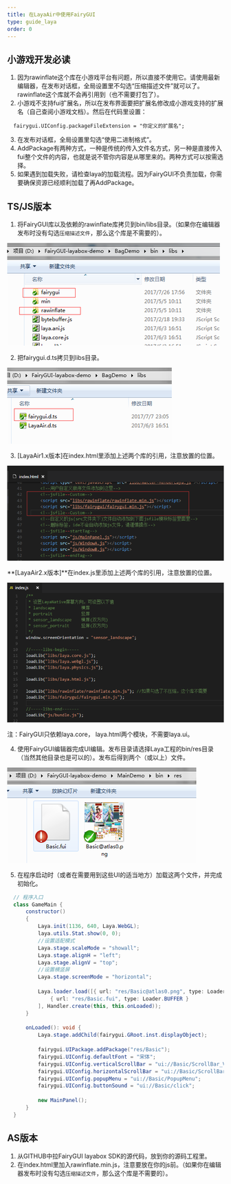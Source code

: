 ```yaml
---
title: 在LayaAir中使用FairyGUI
type: guide_laya
order: 0
---
```


## 小游戏开发必读

1. 因为rawinflate这个库在小游戏平台有问题，所以直接不使用它。请使用最新编辑器，在发布对话框，全局设置里不勾选“压缩描述文件”就可以了。rawinflate这个库就不会再引用到（也不需要打包了）。
2. 小游戏不支持fui扩展名，所以在发布界面要把扩展名修改成小游戏支持的扩展名（自己查阅小游戏文档）。然后在代码里设置：
  ```
    fairygui.UIConfig.packageFileExtension = "你定义的扩展名";
  ```
3. 在发布对话框，全局设置里勾选“使用二进制格式”。
4. AddPackage有两种方式，一种是传统的传入文件名方式，另一种是直接传入fui整个文件的内容，也就是说不管你内容是从哪里来的。两种方式可以按需选择。
5. 如果遇到加载失败，请检查laya的加载流程。因为FairyGUI不负责加载，你需要确保资源已经顺利加载了再AddPackage。

## TS/JS版本

1. 将FairyGUI库以及依赖的rawinflate库拷贝到bin/libs目录。（如果你在编辑器发布时没有勾选`压缩描述文件`，那么这个库是不需要的）。

  ![](../../images/20170809155135.png)

2. 把fairygui.d.ts拷贝到libs目录。

  ![](../../images/20170809155742.png)

3. [LayaAir1.x版本]在index.html里添加上述两个库的引用，注意放置的位置。

  ![](../../images/20170809160052.png)

  **[LayaAir2.x版本]**在index.js里添加上述两个库的引用，注意放置的位置。

  ![](../../images/20181117114842.png)

  注：FairyGUI只依赖laya.core， laya.html两个模块，不需要laya.ui。

4. 使用FairyGUI编辑器完成UI编辑。发布目录请选择Laya工程的bin/res目录（当然其他目录也是可以的）。发布后得到两个（或以上）文件。

  ![](../../images/20170809160159.png)

5. 在程序启动时（或者在需要用到这些UI的适当地方）加载这两个文件，并完成初始化。

  ```csharp
    // 程序入口
    class GameMain {
        constructor()
        {
            Laya.init(1136, 640, Laya.WebGL);
            laya.utils.Stat.show(0, 0);
            //设置适配模式
            Laya.stage.scaleMode = "showall";
            Laya.stage.alignH = "left";
            Laya.stage.alignV = "top";
            //设置横竖屏
            Laya.stage.screenMode = "horizontal";
            
            Laya.loader.load([{ url: "res/Basic@atlas0.png", type: Loader.IMAGE },
                { url: "res/Basic.fui", type: Loader.BUFFER }
            ], Handler.create(this, this.onLoaded));
        }
       
        onLoaded(): void {
            Laya.stage.addChild(fairygui.GRoot.inst.displayObject);
            
            fairygui.UIPackage.addPackage("res/Basic");
            fairygui.UIConfig.defaultFont = "宋体";
            fairygui.UIConfig.verticalScrollBar = "ui://Basic/ScrollBar_VT";
            fairygui.UIConfig.horizontalScrollBar = "ui://Basic/ScrollBar_HZ";
            fairygui.UIConfig.popupMenu = "ui://Basic/PopupMenu";
            fairygui.UIConfig.buttonSound = "ui://Basic/click";
            
            new MainPanel();
        }
    }
  ```

## AS版本

1. 从GITHUB中拉FairyGUI layabox SDK的源代码，放到你的源码工程里。
2. 在index.html里加入rawinflate.min.js，注意要放在你的js前。（如果你在编辑器发布时没有勾选`压缩描述文件`，那么这个库是不需要的）。